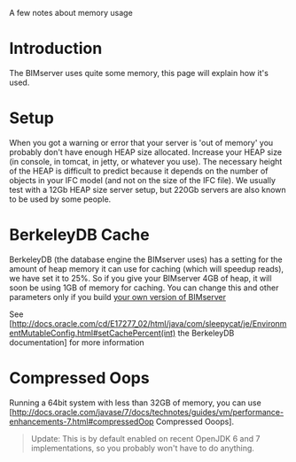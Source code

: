 A few notes about memory usage

# Introduction

The BIMserver uses quite some memory, this page will explain how it's used.

# Setup

When you got a warning or error that your server is 'out of memory' you probably don't have enough HEAP size allocated. Increase your HEAP size (in console, in tomcat, in jetty, or whatever you use). 
The necessary height of the HEAP is difficult to predict because it depends on the number of objects in your IFC model (and not on the size of the IFC file). We usually test with a 12Gb HEAP size server setup, but 220Gb servers are also known to be used by some people. 

# BerkeleyDB Cache

BerkeleyDB (the database engine the BIMserver uses) has a setting for the amount of heap memory it can use for caching (which will speedup reads), we have set it to 25%. So if you give your BIMserver 4GB of heap, it will soon be using 1GB of memory for caching. You can change this and other parameters only if you build [your own version of BIMserver](https://github.com/opensourceBIM/BIMserver)

See [http://docs.oracle.com/cd/E17277_02/html/java/com/sleepycat/je/EnvironmentMutableConfig.html#setCachePercent(int) the BerkeleyDB documentation] for more information

# Compressed Oops

Running a 64bit system with less than 32GB of memory, you can use [http://docs.oracle.com/javase/7/docs/technotes/guides/vm/performance-enhancements-7.html#compressedOop Compressed Ooops]. 

> Update: This is by default enabled on recent OpenJDK 6 and 7 implementations, so you probably won't have to do anything.